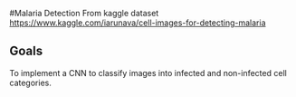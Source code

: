 #Malaria Detection
From kaggle dataset https://www.kaggle.com/iarunava/cell-images-for-detecting-malaria

## Goals
To implement a CNN to classify images into infected and non-infected cell categories. 
